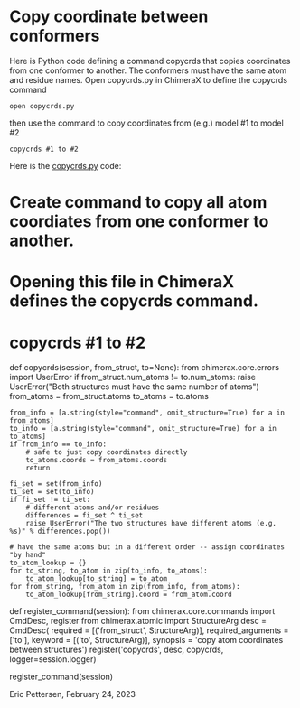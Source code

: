 # Copy coordinate between conformers

Here is Python code defining a command copycrds that copies coordinates from one conformer to another.   The conformers must have the same atom and residue names.  Open copycrds.py in ChimeraX to define the copycrds command

    open copycrds.py

then use the command to copy coordinates from (e.g.) model #1 to model #2

    copycrds #1 to #2

Here is the [copycrds.py](copycrds.py) code:

# Create command to copy all atom coordiates from one conformer to another.
# Opening this file in ChimeraX defines the copycrds command.
#
#  copycrds #1 to #2

def copycrds(session, from_struct, to=None):
    from chimerax.core.errors import UserError
    if from_struct.num_atoms != to.num_atoms:
        raise UserError("Both structures must have the same number of atoms")
    from_atoms = from_struct.atoms
    to_atoms = to.atoms

    from_info = [a.string(style="command", omit_structure=True) for a in from_atoms]
    to_info = [a.string(style="command", omit_structure=True) for a in to_atoms]
    if from_info == to_info:
        # safe to just copy coordinates directly
        to_atoms.coords = from_atoms.coords
        return

    fi_set = set(from_info)
    ti_set = set(to_info)
    if fi_set != ti_set:
        # different atoms and/or residues
        differences = fi_set ^ ti_set
        raise UserError("The two structures have different atoms (e.g. %s)" % differences.pop())

    # have the same atoms but in a different order -- assign coordinates "by hand"
    to_atom_lookup = {}
    for to_string, to_atom in zip(to_info, to_atoms):
        to_atom_lookup[to_string] = to_atom
    for from_string, from_atom in zip(from_info, from_atoms):
        to_atom_lookup[from_string].coord = from_atom.coord


def register_command(session):
    from chimerax.core.commands import CmdDesc, register
    from chimerax.atomic import StructureArg
    desc = CmdDesc(
           required = [('from_struct', StructureArg)],
           required_arguments = ['to'],
           keyword = [('to', StructureArg)],
           synopsis = 'copy atom coordinates between structures')
    register('copycrds', desc, copycrds, logger=session.logger)

register_command(session)

Eric Pettersen, February 24, 2023
